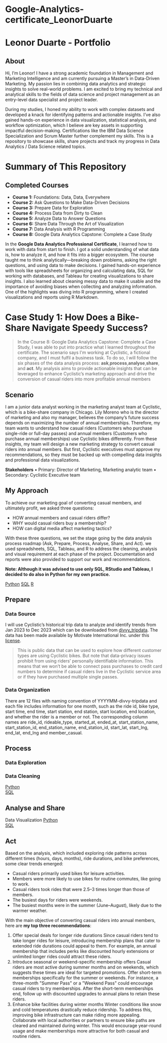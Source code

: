 # Google-Analytics-certificate_LeonorDuarte
# Leonor Duarte - Portfolio
## About
Hi, I’m Leonor! I have a strong academic foundation in Management and Marketing Intelligence and am currently pursuing a Master’s in Data-Driven Marketing. My passion lies in combining data analytics and strategic insights to solve real-world problems. I am excited to bring my technical and analytical skills to the fields of data science and project management as an entry-level data specialist and project leader.

During my studies, I honed my ability to work with complex datasets and developed a knack for identifying patterns and actionable insights. I’ve also gained hands-on experience in data visualization, statistical analysis, and workflow optimization, which I believe are key assets in supporting impactful decision-making. Certifications like the IBM Data Science Specialization and Scrum Master further complement my skills.
This is a repository to showcase skills, share projects and track my progress in Data Analytics / Data Science related topics.

# Summary of This Repository
## Completed Courses 
- **Course 1:** Foundations: Data, Data, Everywhere
- **Course 2:** Ask Questions to Make Data-Driven Decisions
- **Course 3:** Prepare Data for Exploration
- **Course 4:** Process Data from Dirty to Clean
- **Course 5:** Analyze Data to Answer Questions
- **Course 6:** Share Data Through the Art of Visualization
- **Course 7:** Data Analysis with R Programming
- **Course 8:** Google Data Analytics Capstone: Complete a Case Study

In the **Google Data Analytics Professional Certificate**, I learned how to work with data from start to finish. I got a solid understanding of what data is, how to analyze it, and how it fits into a bigger ecosystem. The course taught me to think analytically—breaking down problems, asking the right questions, and using data to make decisions. I gained hands-on experience with tools like spreadsheets for organizing and calculating data, SQL for working with databases, and Tableau for creating visualizations to share insights. I also learned about cleaning messy data to make it usable and the importance of avoiding biases when collecting and analyzing information.
One of the highlights was diving into R programming, where I created visualizations and reports using R Markdown.

# Case Study 1: How Does a Bike-Share Navigate Speedy Success?
> In the Course 8: Google Data Analytics Capstone: Complete a Case Study, I was able to put into practice what I learned throughout the certificate. The scenario says I'm working at Cyclistic, a fictional company, and I must fulfil a business task. To do so, I will follow the six phases of the data analysis process: **ask**,**process**,**analyse**,**share**, and **act**. My analysis aims to provide actionable insights that can be leveraged to enhance Cyclistic’s marketing approach and drive the conversion of casual riders into more profitable annual members

## Scenario
I am a junior data analyst working in the marketing analyst team at Cyclistic, which is a bike-share company in Chicago. Lily Moreno who is the director of marketing and also my manager, believes the company’s future success depends on maximizing the number of annual memberships. Therefore, my team wants to understand how casual riders (Customers who purchase single-ride or full-day passes) and annual members (Customers who purchase annual memberships) use Cyclistic bikes differently. From these insights, my team will design a new marketing strategy to convert casual riders into annual members. But first, Cyclistic executives must approve my recommendations, so they must be backed up with compelling data insights and professional data visualizations.

**Stakeholders**
•	Primary: Director of Marketing, Marketing analytic team
•	Secondary: Cyclistic Executive team

## My Approach

To achieve our marketing goal of converting casual members, and ultimately profit, we asked three questions:
- HOW annual members and casual riders differ?
- WHY would casual riders buy a membership?
- HOW can digital media affect marketing tactics?

With these three questions, we set the stage going by the data analysis process roadmap (Ask, Prepare, Process, Analyse, Share, and Act). we used spreadsheets, SQL, Tableau, and R to address the cleaning, analysis and visual requirement at each phase of the project.
Documentation and reports were also provided to support our work and recommendations.

**Note:  Although it was advised to use only SQL, RStudio and Tableau, I decided to do also in Python for my own practice.**

[Python](https://github.com/leonorduarte/Google-Analytics-certificate_LeonorDuarte/blob/main/1.%20Complete%20Analysis_LD%20(1).ipynb)
[SQL](https://github.com/leonorduarte/Google-Analytics-certificate_LeonorDuarte/blob/main/Google%20Data%20Analytics%20Capstone_%20LD%20(1).md)
[R]()

## Prepare
### Data Source
I will use Cyclistic’s historical trip data to analyze and identify trends from Jan 2023 to Dec 2023 which can be downloaded from [divvy_tripdata](https://divvy-tripdata.s3.amazonaws.com/index.html). The data has been made available by Motivate International Inc. under this [license](https://www.divvybikes.com/data-license-agreement).  
  
> This is public data that can be used to explore how different customer types are using Cyclistic bikes. But note that data-privacy issues prohibit from using riders’ personally identifiable information. This means that we won’t be able to connect pass purchases to credit card numbers to determine if casual riders live in the Cyclistic service area or if they have purchased multiple single passes.

### Data Organization
There are 12 files with naming convention of YYYYMM-divvy-tripdata and each file includes information for one month, such as the ride id, bike type, start time, end time, start station, end station, start location, end location, and whether the rider is a member or not. The corresponding column names are ride_id, rideable_type, started_at, ended_at, start_station_name, start_station_id, end_station_name, end_station_id, start_lat, start_lng, end_lat, end_lng and member_casual.

## Process


### Data Exploration

### Data Cleaning
[Python](https://github.com/leonorduarte/Google-Analytics-certificate_LeonorDuarte/blob/main/2.%20Data%20Cleaning_LD%20(2).ipynb)  
[SQL](https://github.com/leonorduarte/Google-Analytics-certificate_LeonorDuarte/blob/main/Google%20Data%20Analytics%20Capstone_%20LD%20(1).md)
  
## Analyse and Share

Data Visualization
[Python](https://github.com/leonorduarte/Google-Analytics-certificate_LeonorDuarte/blob/main/3.%20Data%20Visualization_LD%20(2).ipynb)  
[SQL](https://github.com/leonorduarte/Google-Analytics-certificate_LeonorDuarte/blob/main/Google%20Data%20Analytics%20Capstone_%20LD%20(1).md)


## Act
Based on the analysis, which included exploring ride patterns across different times (hours, days, months), ride durations, and bike preferences, some clear trends emerged:
- Casual riders primarily used bikes for leisure activities.
- Members were more likely to use bikes for routine commutes, like going to work.
- Casual riders took rides that were 2.5–3 times longer than those of members.
- The busiest days for riders were weekends.
- The busiest months were in the summer (June–August), likely due to the warmer weather.

With the main objective of converting casual riders into annual members, here are **my top three recommendations**:
1. Offer special deals for longer ride durations
Since casual riders tend to take longer rides for leisure, introducing membership plans that cater to extended ride durations could appeal to them.
For example, an annual membership that includes perks like discounted hourly extensions or unlimited longer rides could attract these riders.
2. Introduce seasonal or weekend-specific membership offers
Casual riders are most active during summer months and on weekends, which suggests these times are ideal for targeted promotions.
Offer short-term memberships specifically for the summer or weekends. For instance, a three-month "Summer Pass" or a "Weekend Pass" could encourage casual riders to try memberships.
After the short-term memberships end, follow up with discounted upgrades to annual plans to retain these riders.
3. Enhance bike facilities during winter months
Winter conditions like snow and cold temperatures drastically reduce ridership. To address this, improving bike infrastructure can make riding more appealing.
Collaborate with local authorities or partners to ensure bike paths are cleared and maintained during winter. This would encourage year-round usage and make memberships more attractive for both casual and routine riders.


